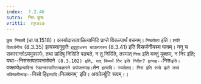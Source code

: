 ```yaml
---
index:  7.2.46
sutra:  निरः कुषः
vritti:  nyasa
---
```


`कुष निष्कर्षे` (धा.पा.1518)। अस्योदात्तत्वान्नित्यामिटि प्राप्ते विकल्पार्थं वचनम्। `निष्कोष्टा` इति। `शर्परे विसर्जनीयः` (8.3.35) इत्यस्यानुवृत्तेः `इदुदुपधस्य चाप्रत्ययस्य` (8.3.41) इति विसर्जनीयस्य षत्वम्।
ननु च सकारान्तोऽयमुपसर्गः, तथा प्रादिषु निसिति पठ्यते, न तु निरिति, तस्मात् `निसः` इति वक्तुं युक्तम्, न निर इति; यथा--निसस्तपतावनासेवने` (8.3.102) इति, तत् किमर्थं तिर इति निर्देशः? इत्याह--`निसः` इति। `वक्तव्ये` इत्यादिना रेफान्तस्यास्तित्वज्ञापने प्रयोजनमाह। `तेन` इत्यादि। स्यादेतत्। निस इति रुत्वे कृते लत्वं भविष्यतीत्याह--`निसो हि` इत्यादि। `निलयनम्` इति। अयतेर्ल्युटि रूपम्।।


